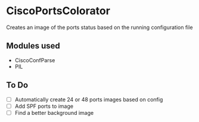 # CiscoPortsColorator
Creates an image of the ports status based on the running configuration file

## Modules used
- CiscoConfParse
- PIL

## To Do
- [ ] Automatically create 24 or 48 ports images based on config
- [ ] Add SPF ports to image
- [ ] Find a better background image
